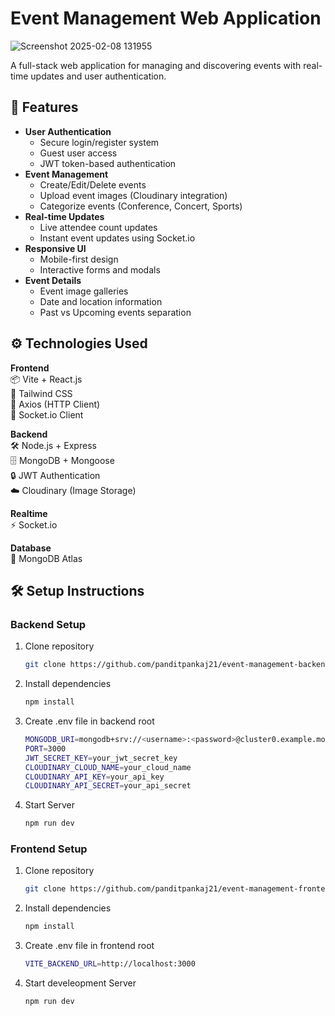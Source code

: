 # Event Management Web Application

![Screenshot 2025-02-08 131955](https://github.com/user-attachments/assets/22e93e09-febd-45c5-8302-6b5a50cb0736)


A full-stack web application for managing and discovering events with real-time updates and user authentication.

## 🚀 Features

- **User Authentication**
  - Secure login/register system
  - Guest user access
  - JWT token-based authentication
- **Event Management**
  - Create/Edit/Delete events
  - Upload event images (Cloudinary integration)
  - Categorize events (Conference, Concert, Sports)
- **Real-time Updates**
  - Live attendee count updates
  - Instant event updates using Socket.io
- **Responsive UI**
  - Mobile-first design
  - Interactive forms and modals
- **Event Details**
  - Event image galleries
  - Date and location information
  - Past vs Upcoming events separation

## ⚙️ Technologies Used

**Frontend**  
📦 Vite + React.js  
💅 Tailwind CSS  
🔄 Axios (HTTP Client)  
🔌 Socket.io Client  

**Backend**  
🛠️ Node.js + Express  
🗄️ MongoDB + Mongoose  
🔒 JWT Authentication  
☁️ Cloudinary (Image Storage)  

**Realtime**  
⚡ Socket.io  

**Database**  
🍃 MongoDB Atlas  

## 🛠️ Setup Instructions

### Backend Setup

1. Clone repository
   ```bash
   git clone https://github.com/panditpankaj21/event-management-backend.git
2. Install dependencies
    ```bash
   npm install
3. Create .env file in backend root
    ```bash
    MONGODB_URI=mongodb+srv://<username>:<password>@cluster0.example.mongodb.net/eventdb
    PORT=3000
    JWT_SECRET_KEY=your_jwt_secret_key
    CLOUDINARY_CLOUD_NAME=your_cloud_name
    CLOUDINARY_API_KEY=your_api_key
    CLOUDINARY_API_SECRET=your_api_secret
4. Start Server
    ```bash
    npm run dev

### Frontend Setup
1. Clone repository
    ```bash
    git clone https://github.com/panditpankaj21/event-management-frontend.git

2. Install dependencies
    ```bash
    npm install
3. Create .env file in frontend root
    ```bash
    VITE_BACKEND_URL=http://localhost:3000
4. Start develeopment Server
    ```bash
    npm run dev
